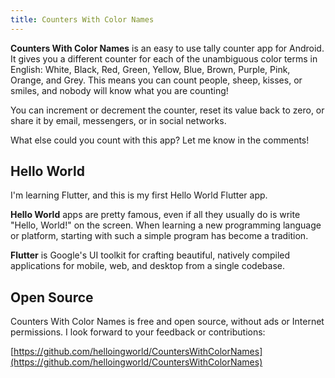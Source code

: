 ```yaml
---
title: Counters With Color Names
---
```


**Counters With Color Names** is an easy to use tally counter app for Android. It gives you a different counter for each of the unambiguous color terms in English: White, Black, Red, Green, Yellow, Blue, Brown, Purple, Pink, Orange, and Grey. This means you can count people, sheep, kisses, or smiles, and nobody will know what you are counting!

You can increment or decrement the counter, reset its value back to zero, or share it by email, messengers, or in social networks.

What else could you count with this app? Let me know in the comments!

## Hello World

I'm learning Flutter, and this is my first Hello World Flutter app.

**Hello World** apps are pretty famous, even if all they usually do is write "Hello, World!" on the screen. When learning a new programming language or platform, starting with such a simple program has become a tradition.

**Flutter** is Google's UI toolkit for crafting beautiful, natively compiled applications for mobile, web, and desktop from a single codebase.

## Open Source

Counters With Color Names is free and open source, without ads or Internet permissions. I look forward to your feedback or contributions:

[https://github.com/helloingworld/CountersWithColorNames](https://github.com/helloingworld/CountersWithColorNames)

